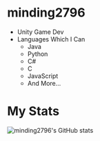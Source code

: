# minding2796
- Unity Game Dev
- Languages Which I Can
   - Java
   - Python
   - C#
   - C
   - JavaScript
   - And More...
# My Stats
![minding2796's GitHub stats](https://github-readme-stats.vercel.app/api?username=minding2796&show_icons=true&theme=radical&show=reviews,discussions_started,discussions_answered,prs_merged,prs_merged_percentage)
